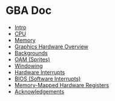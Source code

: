 # GBA Doc

* [Intro](intro.md)
* [CPU](cpu.md)
* [Memory](memory.md)
* [Graphics Hardware Overview](graphics.md)
* [Backgrounds](backgrounds.md)
* [OAM (Sprites)](sprites.md)
* [Windowing](windowing.md)
* [Hardware Interrupts](interrupts.md)
* [BIOS (Software Interrupts)](bios.md)
* [Memory-Mapped Hardware Registers](registers.md)
* [Acknowledgements](ack.md)

<!-- * [Overview](overview.md)

* [Audio](audio/introduction.md)
    * [Direct Sound](audio/directsound.md)
    * [Sound Channel 1](audio/sound1.md)
    * [Sound Channel 2](audio/sound2.md)
    * [Sound Channel 3](audio/sound3.md)
    * [Sound Channel 4](audio/sound4.md)
    * [Sound Registers](audio/registers.md)
-->